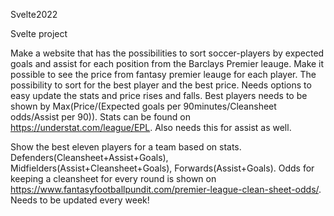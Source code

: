 Svelte2022

Svelte project

Make a website that has the possibilities to sort soccer-players by expected goals and assist for each position from the Barclays Premier leauge. Make it possible to see the price from fantasy premier leauge for each player. The possibility to sort for the best player and the best price. Needs options to easy update the stats and price rises and falls. Best players needs to be shown by Max(Price/(Expected goals per 90minutes/Cleansheet odds/Assist per 90)). Stats can be found on https://understat.com/league/EPL. Also needs this for assist as well.

Show the best eleven players for a team based on stats. Defenders(Cleansheet+Assist+Goals), Midfielders(Assist+Cleansheet+Goals), Forwards(Assist+Goals). Odds for keeping a cleansheet for every round is shown on https://www.fantasyfootballpundit.com/premier-league-clean-sheet-odds/. Needs to be updated every week!
